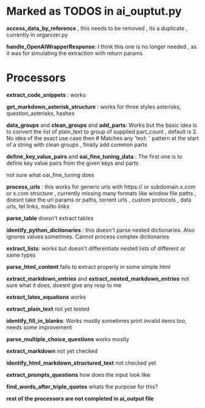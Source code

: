 # Marked as TODOS in ai_ouptut.py

**access_data_by_reference** , this needs to be removed , its a duplicate , currently in organizer.py

**handle_OpenAIWrapperResponse**: I think this one is no longer needed , as it was for simulating the extraction with return params


# Processors

**extract_code_snippets** : works

**get_markdown_asterisk_structure** : works for three styles asterisks, question_asterisks,  hashes

**data_groups**  and  **clean_groups** and **add_parts**: Works but the basic idea is to convert the list of plain_text to group of supplied part_count , default is 2. No idea of the exact use case then # Matches any 'text: ' pattern at the start of a string with clean groups , finally add common parts

**define_key_value_pairs** and **oai_fine_tuning_data** : The first one is to define key value pairs from the given keys and parts 

not sure what oai_fine_tuning does


**process_urls** : this works for generic urls with https:// or subdomain.x.com or x.com structure , currently missing many formats like window file paths , doesnt take the url params or paths, torrent urls , custom protocols , data urls, tel links, mailto links

**parse_table** doesn't extract tables

**identify_python_dictionaries** : this doesn't parse nested dictionaries. Also ignores values sometimes. Cannot process complex dictionaries

**extract_lists**: works but doesn't differentiate nested lists of different or same types

**parse_html_content** fails to extract properly in some simple html


**extract_markdown_entries** and **extract_nested_markdown_entries** not sure what it does, doesnt give any resp to me


**extract_latex_equations** works

**extract_plain_text** not yet tested


**identify_fill_in_blanks**: Works mostly sometimes print invalid items too, needs some improvement

**parse_multiple_choice_questions** works mostly

**extract_markdown** not yet checked

**identify_html_markdown_structured_text** not checked yet


**extract_prompts_questions** how does the input look like

**find_words_after_triple_quotes** whats the purpose for this?

**rest of the processors are not completed in ai_output file**  
